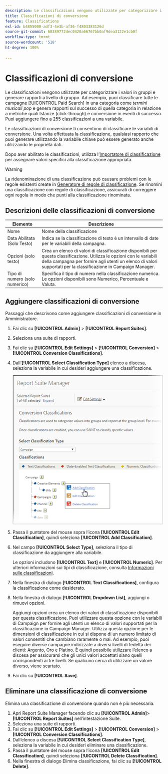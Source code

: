 ```yaml
---
description: Le classificazioni vengono utilizzate per categorizzare i valori in gruppi e generare rapporti a livello di gruppo. Ad esempio, puoi classificare tutte le campagne di ricerca a pagamento in una categoria come i termini della musica pop e generare rapporti sul successo di tale categoria in relazione a metriche quali Istanze (click-through) e conversione in eventi di successo.
title: Classificazioni di conversione
feature: Classifications
exl-id: b4855000-adf3-4e3b-af36-f4803383126d
source-git-commit: 68389772dec0420a66767bb0af9dea3122e1cb0f
workflow-type: tm+mt
source-wordcount: '518'
ht-degree: 100%

---
```


# Classificazioni di conversione

Le classificazioni vengono utilizzate per categorizzare i valori in gruppi e generare rapporti a livello di gruppo. Ad esempio, puoi classificare tutte le campagne [!UICONTROL Paid Search] in una categoria come *termini musicali pop* e genera rapporti sul successo di quella categoria in relazione a metriche quali Istanze (click-through) e conversione in eventi di successo. Puoi aggiungere fino a 255 classificazioni a una variabile.

Le classificazioni di conversione ti consentono di classificare le variabili di conversione. Una volta effettuata la classificazione, qualsiasi rapporto che puoi generare utilizzando la variabile chiave può essere generato anche utilizzando le proprietà dati.

Dopo aver abilitato le classificazioni, utilizza l’[Importatore di classificazione](/help/components/classifications/importer/c-working-with-saint.md) per assegnare valori specifici alla classificazione appropriata.

>[!WARNING]
>
>La ridenominazione di una classificazione può causare problemi con le regole esistenti create in [Generatore di regole di classificazione](/help/components/classifications/crb/classification-rule-builder.md). Se rinomini una classificazione con regole di classificazione, assicurati di correggere ogni regola in modo che punti alla classificazione rinominata.

## Descrizioni delle classificazioni di conversione

| Elemento | Descrizione |
| --- | --- |
| Nome | Nome della classificazione |
| Data Abilitata (Solo Testo) | Indica se la classificazione di testo è un intervallo di date per le variabili della campagna. |
| Opzioni (solo testo) | Crea un elenco di valori di classificazione disponibili per questa classificazione. Utilizza le opzioni con le variabili della campagna per fornire agli utenti un elenco di valori supportati per la classificazione in Campaign Manager. |
| Tipo di numero (solo numerico) | Specifica il tipo di numero nella classificazione numerica. Le opzioni disponibili sono Numerico, Percentuale e Valuta. |

## Aggiungere classificazioni di conversione

Passaggi che descrivono come aggiungere classificazioni di conversione in Amministratore.

1. Fai clic su **[!UICONTROL Admin]** > **[!UICONTROL Report Suites]**.
1. Seleziona una suite di rapporti.
1. Fai clic su **[!UICONTROL Edit Settings]** > **[!UICONTROL Conversion]** > **[!UICONTROL Conversion Classifications]**.
1. Dall’**[!UICONTROL Select Classification Type]** elenco a discesa, seleziona la variabile in cui desideri aggiungere una classificazione.

   ![Informazioni sul passaggio](/help/admin/admin/assets/sub_class_create.png)

1. Passa il puntatore del mouse sopra l’icona **[!UICONTROL Edit Classification]**, quindi seleziona **[!UICONTROL Add Classification]**.
1. Nel campo **[!UICONTROL Select Type]**, seleziona il tipo di classificazione da aggiungere alla variabile.

   Le opzioni includono **[!UICONTROL Text]** e **[!UICONTROL Numeric]**. Per ulteriori informazioni sui tipi di classificazione, consulta [Informazioni sulle classificazioni](/help/components/classifications/c-classifications.md).
1. Nella finestra di dialogo **[!UICONTROL Text Classifications]**, configura la classificazione come desiderato.

1. Nella finestra di dialogo **[!UICONTROL Dropdown List]**, aggiungi o rimuovi opzioni.

   Aggiungi opzioni crea un elenco dei valori di classificazione disponibili per questa classificazione. Puoi utilizzare questa opzione con le variabili di Campaign per fornire agli utenti un elenco di valori supportati per la classificazione in Campaign Manager. Utilizza questa opzione per le dimensioni di classificazione in cui si dispone di un numero limitato di valori consentiti che cambiano raramente o mai. Ad esempio, puoi eseguire diverse campagne indirizzate a diversi livelli di fedeltà dei clienti: Argento, Oro e Platino. È quindi possibile utilizzare l’elenco a discesa per assicurarsi che gli unici valori accettati siano quelli corrispondenti ai tre livelli. Se qualcuno cerca di utilizzare un valore diverso, viene scartato.

1. Fai clic su **[!UICONTROL Save]**.

## Eliminare una classificazione di conversione

Elimina una classificazione di conversione quando non è più necessaria.

1. Apri Report Suite Manager facendo clic su **[!UICONTROL Admin]**> **[!UICONTROL Report Suites]** nell’intestazione Suite.
1. Seleziona una suite di rapporti.
1. Fai clic su **[!UICONTROL Edit Settings]** > **[!UICONTROL Conversion]** > **[!UICONTROL Conversion Classifications]**.
1. Dall’elenco a discesa **[!UICONTROL Select Classification Type]**, seleziona la variabile in cui desideri eliminare una classificazione.
1. Passa il puntatore del mouse sopra l’icona **[!UICONTROL Edit Classification]**, quindi seleziona **[!UICONTROL Delete Classification]**.
1. Nella finestra di dialogo Elimina classificazione, fai clic su **[!UICONTROL Delete]**.
